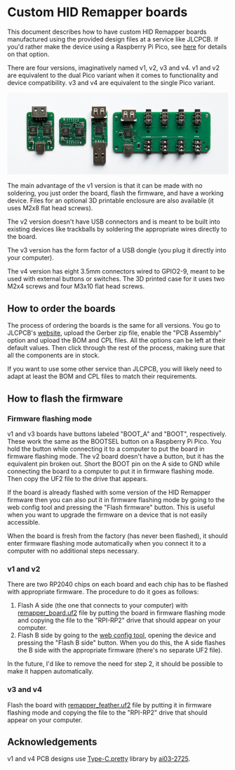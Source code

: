 # Custom HID Remapper boards

This document describes how to have custom HID Remapper boards manufactured using the provided design files at a service like JLCPCB. If you'd rather make the device using a Raspberry Pi Pico, see [here](../HARDWARE.md) for details on that option.

There are four versions, imaginatively named v1, v2, v3 and v4. v1 and v2 are equivalent to the dual Pico variant when it comes to functionality and device compatibility. v3 and v4 are equivalent to the single Pico variant.

![Custom HID Remapper boards](../images/custom-boards.jpg)

The main advantage of the v1 version is that it can be made with no soldering, you just order the board, flash the firmware, and have a working device. Files for an optional 3D printable enclosure are also available (it uses M2x8 flat head screws).

The v2 version doesn't have USB connectors and is meant to be built into existing devices like trackballs by soldering the appropriate wires directly to the board.

The v3 version has the form factor of a USB dongle (you plug it directly into your computer).

The v4 version has eight 3.5mm connectors wired to GPIO2-9, meant to be used with external buttons or switches. The 3D printed case for it uses two M2x4 screws and four M3x10 flat head screws.

## How to order the boards

The process of ordering the boards is the same for all versions. You go to JLCPCB's [website](https://jlcpcb.com/), upload the Gerber zip file, enable the "PCB Assembly" option and upload the BOM and CPL files. All the options can be left at their default values. Then click through the rest of the process, making sure that all the components are in stock.

If you want to use some other service than JLCPCB, you will likely need to adapt at least the BOM and CPL files to match their requirements.

## How to flash the firmware

### Firmware flashing mode

v1 and v3 boards have buttons labeled "BOOT\_A" and "BOOT", respectively. These work the same as the BOOTSEL button on a Raspberry Pi Pico. You hold the button while connecting it to a computer to put the board in firmware flashing mode. The v2 board doesn't have a button, but it has the equivalent pin broken out. Short the BOOT pin on the A side to GND while connecting the board to a computer to put it in firmware flashing mode. Then copy the UF2 file to the drive that appears.

If the board is already flashed with some version of the HID Remapper firmware then you can also put it in firmware flashing mode by going to the web config tool and pressing the "Flash firmware" button. This is useful when you want to upgrade the firmware on a device that is not easily accessible.

When the board is fresh from the factory (has never been flashed), it should enter firmware flashing mode automatically when you connect it to a computer with no additional steps necessary.

### v1 and v2

There are two RP2040 chips on each board and each chip has to be flashed with appropriate firmware. The procedure to do it goes as follows:

1. Flash A side (the one that connects to your computer) with [remapper\_board.uf2](https://github.com/jfedor2/hid-remapper/releases/latest/download/remapper_board.uf2) file by putting the board in firmware flashing mode and copying the file to the "RPI-RP2" drive that should appear on your computer.
2. Flash B side by going to the [web config tool](https://www.jfedor.org/hid-remapper-config/), opening the device and pressing the "Flash B side" button. When you do this, the A side flashes the B side with the appropriate firmware (there's no separate UF2 file).

In the future, I'd like to remove the need for step 2, it should be possible to make it happen automatically.

### v3 and v4

Flash the board with [remapper\_feather.uf2](https://github.com/jfedor2/hid-remapper/releases/latest/download/remapper_feather.uf2) file by putting it in firmware flashing mode and copying the file to the "RPI-RP2" drive that should appear on your computer.

## Acknowledgements

v1 and v4 PCB designs use [Type-C.pretty](https://github.com/ai03-2725/Type-C.pretty) library by [ai03-2725](https://github.com/ai03-2725).
